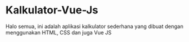 # Kalkulator-Vue-Js

Halo semua, ini adalah aplikasi kalkulator sederhana yang dibuat dengan menggunakan HTML, CSS dan juga Vue JS
